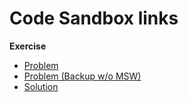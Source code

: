 # Code Sandbox links

**Exercise**

- [Problem](https://codesandbox.io/s/github/bitovi/trainings/tree/main/ux-of-data-fetching/Exercise1/problem?file=/App.tsx)
- [Problem (Backup w/o MSW)](https://codesandbox.io/s/github/bitovi/trainings/tree/main/ux-of-data-fetching/Exercise1/problem-backup?file=/App.tsx)
- [Solution](https://codesandbox.io/s/github/bitovi/trainings/tree/main/ux-of-data-fetching/Exercise1/solution?file=/App.tsx)
